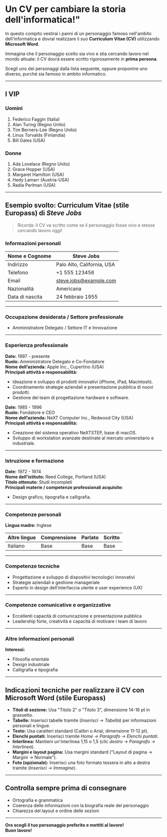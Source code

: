 # **Un CV per cambiare la storia dell'informatica!"**

In questo compito vestirai i panni di un personaggio famoso nell'ambito dell'informatica e dovrai realizzare il suo **Curriculum Vitae (CV)** utilizzando **Microsoft Word**.

Immagina che il personaggio scelto sia vivo e stia cercando lavoro nel mondo attuale: il CV dovrà essere scritto rigorosamente in **prima persona**.

Scegli uno dei personaggi dalla lista seguente, oppure proponine uno diverso, purché sia famoso in ambito informatico.

---

## I VIP

### Uomini

1. Federico Faggin (Italia)  
2. Alan Turing (Regno Unito)  
3. Tim Berners-Lee (Regno Unito)  
4. Linus Torvalds (Finlandia)  
5. Bill Gates (USA)

### Donne

1. Ada Lovelace (Regno Unito)  
2. Grace Hopper (USA)  
3. Margaret Hamilton (USA)  
4. Hedy Lamarr (Austria-USA)  
5. Radia Perlman (USA)

---

## Esempio svolto: Curriculum Vitae (stile Europass) di *Steve Jobs*

> Ricorda: il CV va scritto come se il personaggio fosse vivo e stesse cercando lavoro oggi!

### Informazioni personali

| Nome e Cognome   | Steve Jobs                       |
|------------------|----------------------------------|
| Indirizzo        | Palo Alto, California, USA       |
| Telefono         | +1 555 123456                    |
| Email            | steve.jobs@example.com           |
| Nazionalità      | Americana                        |
| Data di nascita  | 24 febbraio 1955                 |

---

### Occupazione desiderata / Settore professionale

- Amministratore Delegato / Settore IT e Innovazione

---

### Esperienza professionale

**Date:** 1997 - presente  
**Ruolo:** Amministratore Delegato e Co-Fondatore  
**Nome dell’azienda:** Apple Inc., Cupertino (USA)  
**Principali attività e responsabilità:**  

- Ideazione e sviluppo di prodotti innovativi (iPhone, iPad, Macintosh).  
- Coordinamento strategie aziendali e presentazione pubblica di nuovi prodotti.  
- Gestione dei team di progettazione hardware e software.

**Date:** 1985 - 1996  
**Ruolo:** Fondatore e CEO  
**Nome dell’azienda:** NeXT Computer Inc., Redwood City (USA)  
**Principali attività e responsabilità:**

- Creazione del sistema operativo NeXTSTEP, base di macOS.  
- Sviluppo di workstation avanzate destinate al mercato universitario e industriale.

---

### Istruzione e formazione

**Date:** 1972 - 1974  
**Nome dell’istituto:** Reed College, Portland (USA)  
**Titolo ottenuto:** Studi incompleti  
**Principali materie / competenze professionali acquisite:**

- Design grafico, tipografia e calligrafia.

---

### Competenze personali

**Lingua madre:** Inglese

| Altre lingue | Comprensione | Parlato | Scritto |
|--------------|--------------|---------|---------|
| Italiano     | Base         | Base    | Base    |

---

### Competenze tecniche

- Progettazione e sviluppo di dispositivi tecnologici innovativi
- Strategie aziendali e gestione manageriale
- Esperto in design dell’interfaccia utente e user experience (UX)

---

### Competenze comunicative e organizzative

- Eccellenti capacità di comunicazione e presentazione pubblica
- Leadership forte, creatività e capacità di motivare i team di lavoro

---

### Altre informazioni personali

**Interessi:**

- Filosofia orientale  
- Design industriale  
- Calligrafia e tipografia  

---

## Indicazioni tecniche per realizzare il CV con Microsoft Word (stile Europass)

- **Titoli di sezione:** Usa "Titolo 2" o "Titolo 3", dimensione 14-16 pt in grassetto.
- **Tabelle:** Inserisci tabelle tramite (*Inserisci → Tabella*) per informazioni personali e lingue.
- **Testo:** Usa caratteri standard (Calibri o Arial, dimensione 11-12 pt).
- **Elenchi puntati:** Inserisci tramite *Home → Paragrafo → Elenchi puntati*.
- **Interlinea:** Mantieni un'interlinea 1,15 o 1,5 (*clic destro → Paragrafo → Interlinea*).
- **Margini e layout pagina:** Usa margini standard ("Layout di pagina → Margini → Normale").
- **Foto (opzionale):** Inserisci una foto formato tessera in alto a destra tramite (*Inserisci → Immagine*).

---

## Controlla sempre prima di consegnare

- Ortografia e grammatica
- Coerenza delle informazioni con la biografia reale del personaggio
- Chiarezza del layout e ordine delle sezioni

---

**Ora scegli il tuo personaggio preferito e mettiti al lavoro!**  
**Buon lavoro!**
